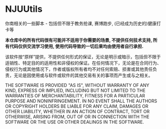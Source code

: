 # NJUUtils

你南相关的一些脚本 - 包括但不限于教务抢课, 赛博跑步, (已经成为历史的)健康打卡等

**本仓库中的所有代码很有可能并不适用于你需要的场景, 不提供任何技术支持, 所有代码仅供交流学习使用, 使用代码导致的一切后果均由使用者自行承担.**

该软件按“原样”提供，不提供任何形式的保证，无论是明示或暗示，包括但不限于适销性、特定目的的适用性和非侵权的保证。在任何情况下，无论是在合同行为、侵权行为或其他情况下，作者或版权所有者均不对任何索赔、损害或其他责任负责，无论是因使用或与软件或软件的其他交易有关的事项而产生或与之相关。

THE SOFTWARE IS PROVIDED "AS IS", WITHOUT WARRANTY OF ANY KIND, EXPRESS OR
IMPLIED, INCLUDING BUT NOT LIMITED TO THE WARRANTIES OF MERCHANTABILITY,
FITNESS FOR A PARTICULAR PURPOSE AND NONINFRINGEMENT. IN NO EVENT SHALL THE
AUTHORS OR COPYRIGHT HOLDERS BE LIABLE FOR ANY CLAIM, DAMAGES OR OTHER
LIABILITY, WHETHER IN AN ACTION OF CONTRACT, TORT OR OTHERWISE, ARISING FROM,
OUT OF OR IN CONNECTION WITH THE SOFTWARE OR THE USE OR OTHER DEALINGS IN THE
SOFTWARE.

